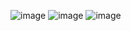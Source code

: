 ![image](https://user-images.githubusercontent.com/77379218/155906202-b5bc86b8-b921-4dfa-94ae-ece8c3f39b2d.png)
![image](https://user-images.githubusercontent.com/77379218/155906209-f39096cb-a053-461e-aa75-a368221928a1.png)
![image](https://user-images.githubusercontent.com/77379218/155906216-f8ecfe61-c786-4810-b0a8-1035a010befc.png)

